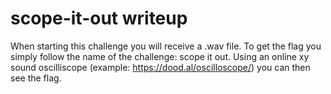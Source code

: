 # scope-it-out writeup
When starting this challenge you will receive a .wav file. To get the flag you simply follow the name of the challenge: scope it out. Using an online xy sound oscilliscope (example: https://dood.al/oscilloscope/) you can then see the flag.
